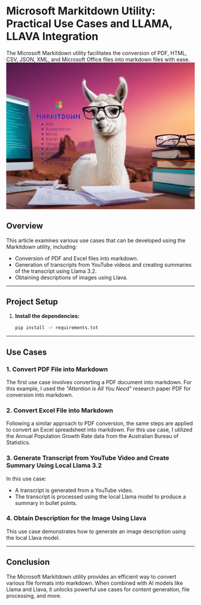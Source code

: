 # Microsoft Markitdown Utility: Practical Use Cases and LLAMA, LLAVA Integration

The Microsoft Markitdown utility facilitates the conversion of PDF, HTML, CSV, JSON, XML, and Microsoft Office files into markdown files with ease.
![Project](./img/markitdown_bg_final.png)

## Overview

This article examines various use cases that can be developed using the Markitdown utility, including:

- Conversion of PDF and Excel files into markdown.
- Generation of transcripts from YouTube videos and creating summaries of the transcript using Llama 3.2.
- Obtaining descriptions of images using Llava.

---

## Project Setup

1. **Install the dependencies:**
   ```bash
   pip install -r requirements.txt
   ```

---

## Use Cases

### 1. Convert PDF File into Markdown

The first use case involves converting a PDF document into markdown. For this example, I used the _"Attention is All You Need"_ research paper PDF for conversion into markdown.

### 2. Convert Excel File into Markdown

Following a similar approach to PDF conversion, the same steps are applied to convert an Excel spreadsheet into markdown. For this use case, I utilized the Annual Population Growth Rate data from the Australian Bureau of Statistics.

### 3. Generate Transcript from YouTube Video and Create Summary Using Local Llama 3.2

In this use case:

- A transcript is generated from a YouTube video.
- The transcript is processed using the local Llama model to produce a summary in bullet points.

### 4. Obtain Description for the Image Using Llava

This use case demonstrates how to generate an image description using the local Llava model.

---

## Conclusion

The Microsoft Markitdown utility provides an efficient way to convert various file formats into markdown. When combined with AI models like Llama and Llava, it unlocks powerful use cases for content generation, file processing, and more.
